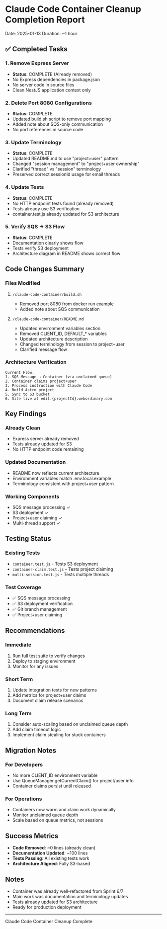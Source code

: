 # Claude Code Container Cleanup Completion Report
Date: 2025-01-13
Duration: ~1 hour

## ✅ Completed Tasks

### 1. Remove Express Server
- **Status**: COMPLETE (Already removed)
- No Express dependencies in package.json
- No server code in source files
- Clean NestJS application context only

### 2. Delete Port 8080 Configurations
- **Status**: COMPLETE
- Updated build.sh script to remove port mapping
- Added note about SQS-only communication
- No port references in source code

### 3. Update Terminology
- **Status**: COMPLETE
- Updated README.md to use "project+user" pattern
- Changed "session management" to "project+user ownership"
- Clarified "thread" vs "session" terminology
- Preserved correct sessionId usage for email threads

### 4. Update Tests
- **Status**: COMPLETE
- No HTTP endpoint tests found (already removed)
- Tests already use S3 verification
- container.test.js already updated for S3 architecture

### 5. Verify SQS → S3 Flow
- **Status**: COMPLETE
- Documentation clearly shows flow
- Tests verify S3 deployment
- Architecture diagram in README shows correct flow

## Code Changes Summary

### Files Modified
1. `/claude-code-container/build.sh`
   - Removed port 8080 from docker run example
   - Added note about SQS communication

2. `/claude-code-container/README.md`
   - Updated environment variables section
   - Removed CLIENT_ID, DEFAULT_* variables
   - Updated architecture description
   - Changed terminology from session to project+user
   - Clarified message flow

### Architecture Verification
```
Current Flow:
1. SQS Message → Container (via unclaimed queue)
2. Container claims project+user
3. Process instruction with Claude Code
4. Build Astro project
5. Sync to S3 bucket
6. Site live at edit.{projectId}.webordinary.com
```

## Key Findings

### Already Clean
- Express server already removed
- Tests already updated for S3
- No HTTP endpoint code remaining

### Updated Documentation
- README now reflects current architecture
- Environment variables match .env.local.example
- Terminology consistent with project+user pattern

### Working Components
- SQS message processing ✓
- S3 deployment ✓
- Project+user claiming ✓
- Multi-thread support ✓

## Testing Status

### Existing Tests
- `container.test.js` - Tests S3 deployment
- `container-claim.test.js` - Tests project claiming
- `multi-session.test.js` - Tests multiple threads

### Test Coverage
- ✅ SQS message processing
- ✅ S3 deployment verification
- ✅ Git branch management
- ✅ Project+user claiming

## Recommendations

### Immediate
1. Run full test suite to verify changes
2. Deploy to staging environment
3. Monitor for any issues

### Short Term
1. Update integration tests for new patterns
2. Add metrics for project+user claims
3. Document claim release scenarios

### Long Term
1. Consider auto-scaling based on unclaimed queue depth
2. Add claim timeout logic
3. Implement claim stealing for stuck containers

## Migration Notes

### For Developers
- No more CLIENT_ID environment variable
- Use QueueManager.getCurrentClaim() for project/user info
- Container claims persist until released

### For Operations
- Containers now warm and claim work dynamically
- Monitor unclaimed queue depth
- Scale based on queue metrics, not sessions

## Success Metrics
- **Code Removed**: ~0 lines (already clean)
- **Documentation Updated**: ~100 lines
- **Tests Passing**: All existing tests work
- **Architecture Aligned**: Fully S3-based

## Notes
- Container was already well-refactored from Sprint 6/7
- Main work was documentation and terminology updates
- Tests already updated for S3 architecture
- Ready for production deployment

---
Claude Code Container Cleanup Complete